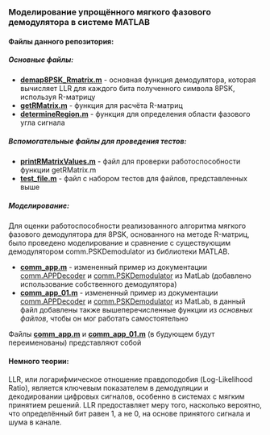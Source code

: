 ### Моделирование упрощённого мягкого фазового демодулятора в системе MATLAB

#### Файлы данного репозитория:

##### Основные файлы:

* [**demap8PSK_Rmatrix.m**](demap8PSK_Rmatrix.m) - основная функция демодулятора, которая вычисляет LLR для каждого бита полученного символа 8PSK, используя R-матрицу
* [**getRMatrix.m**](getRMatrix.m) - функция для расчёта R-матриц
* [**determineRegion.m**](determineRegion.m) - функция для определения области фазового угла сигнала

##### Вспомогательные файлы для проведения тестов:

* [**printRMatrixValues.m**](printRMatrixValues.m) - файл для проверки работоспособности функции getRMatrix.m
* [**test_file.m**](test_file.m) - файл с набором тестов для файлов, представленных выше

##### Моделирование:

Для оценки работоспособности реализованного алгоритма мягкого фазового демодулятора для 8PSK, основанного на методе R-матриц, было проведено моделирование и сравнение с существующим демодулятором comm.PSKDemodulator из библиотеки MATLAB.

* [**comm_app.m**](comm_app.m) - измененный пример из документации [comm.APPDecoder](https://www.mathworks.com/help/comm/ref/comm.appdecoder-system-object.html) и [comm.PSKDemodulator](https://www.mathworks.com/help/comm/ref/comm.pskdemodulator-system-object.html) из MatLab (добавлено использование собственного демодулятора)
* [**comm_app_01.m**](comm_app_01.m) - измененный пример из документации [comm.APPDecoder](https://www.mathworks.com/help/comm/ref/comm.appdecoder-system-object.html) и [comm.PSKDemodulator](https://www.mathworks.com/help/comm/ref/comm.pskdemodulator-system-object.html) из MatLab, в данный файл добавлены также вышеперечисленные функции из *основных файлов*, чтобы он мог работать самостоятельно

Файлы [**comm_app.m**](comm_app.m) и [**comm_app_01.m**](comm_app_01.m) (в будующем будут переименованы) представляют собой

#### Немного теории:

LLR, или логарифмическое отношение правдоподобия (Log-Likelihood Ratio), является ключевым показателем в демодуляции и декодировании цифровых сигналов, особенно в системах с мягким принятием решений. LLR предоставляет меру того, насколько вероятно, что определённый бит равен 1, а не 0, на основе принятого сигнала и шума в канале.
